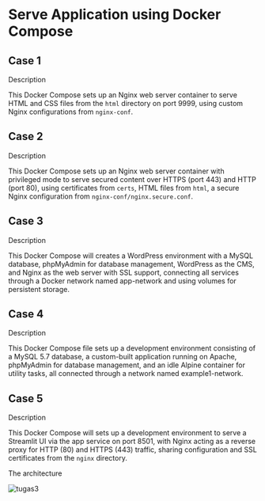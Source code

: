 # Serve Application using Docker Compose

## Case 1

Description

This Docker Compose sets up an Nginx web server container to serve HTML and CSS files from the `html` directory on port 9999, using custom Nginx configurations from `nginx-conf`.

## Case 2

Description

This Docker Compose sets up an Nginx web server container with privileged mode to serve secured content over HTTPS (port 443) and HTTP (port 80), using certificates from `certs`, HTML files from `html`, a secure Nginx configuration from `nginx-conf/nginx.secure.conf`.

## Case 3

Description

This Docker Compose will creates a WordPress environment with a MySQL database, phpMyAdmin for database management, WordPress as the CMS, and Nginx as the web server with SSL support, connecting all services through a Docker network named app-network and using volumes for persistent storage.

## Case 4

Description

This Docker Compose file sets up a development environment consisting of a MySQL 5.7 database, a custom-built application running on Apache, phpMyAdmin for database management, and an idle Alpine container for utility tasks, all connected through a network named example1-network.

## Case 5

Description

This Docker Compose will sets up a development environment to serve a Streamlit UI via the app service on port 8501, with Nginx acting as a reverse proxy for HTTP (80) and HTTPS (443) traffic, sharing configuration and SSL certificates from the `nginx` directory.

The architecture

![tugas3](https://github.com/user-attachments/assets/4a428854-d8e9-48e8-bef5-f2db2b21354c)
